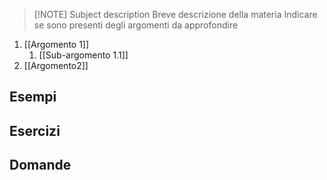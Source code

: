 
> [!NOTE] Subject description 
> Breve descrizione della materia
> Indicare se sono presenti degli argomenti da approfondire

 
1. [[Argomento 1]]
	1. [[Sub-argomento 1.1]]
2. [[Argomento2]]


## Esempi


## Esercizi


## Domande